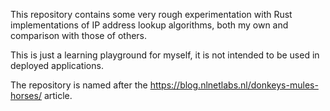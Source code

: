 This repository contains some very rough experimentation with Rust implementations of IP address lookup algorithms, both my own and comparison with those of others.

This is just a learning playground for myself, it is not intended to be used in deployed applications.

The repository is named after the https://blog.nlnetlabs.nl/donkeys-mules-horses/ article.